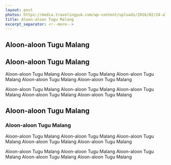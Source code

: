 ```yaml
---
layout: post
photos: https://media.travelingyuk.com/wp-content/uploads/2016/02/24-alun2-kota.jpg
title: Aloon-aloon Tugu Malang
excerpt_separator: <!--more-->
---
```

<section id="advanced-features">
	<div class="features-row">
	    <div class="container">
	        <div class="row">
	            <div class="col-12">
	                <amp-img class="advanced-feature-img-left wow fadeInRight" src="https://cdn.idntimes.com/content-images/community/2017/08/216185-tugu-balaikota-malang-b65f7e27028bdb901ebf81a900aef0f4_600x400.jpg" width="640" height="347" layout="responsive" alt=""></amp-img>
	                <div class="wow fadeInLeft">
	                    <h1>Aloon-aloon Tugu Malang</h1>
	                    <h2>Aloon-aloon Tugu Malang</h2>
	                    <p>Aloon-aloon Tugu Malang Aloon-aloon Tugu Malang Aloon-aloon Tugu Malang Aloon-aloon Tugu Malang Aloon-aloon Tugu Malang</p>
	                    <p>Aloon-aloon Tugu Malang Aloon-aloon Tugu Malang Aloon-aloon Tugu Malang Aloon-aloon Tugu Malang Aloon-aloon Tugu Malang</p>
	                </div>
	            </div>
	        </div>
	    </div>
	</div>
</section>
<!--more-->
<section id="advanced-features">
	<div class="features-row section-bg">
	    <div class="container">
	        <div class="row">
	            <div class="col-12">
	                <amp-img class="advanced-feature-img-right wow fadeInRight" src="https://media.travelingyuk.com/wp-content/uploads/2016/02/24-alun2-kota.jpg" width="640" height="347" layout="responsive" alt=""></amp-img>
	                <div class="wow fadeInLeft">
	                    <h2>Aloon-aloon Tugu Malang</h2>
	                    <h3>Aloon-aloon Tugu Malang</h3>
	                    <p>Aloon-aloon Tugu Malang Aloon-aloon Tugu Malang Aloon-aloon Tugu Malang Aloon-aloon Tugu Malang Aloon-aloon Tugu Malang</p>
	                    <p>Aloon-aloon Tugu Malang Aloon-aloon Tugu Malang Aloon-aloon Tugu Malang Aloon-aloon Tugu Malang Aloon-aloon Tugu Malang</p>
	                </div>
	            </div>
	        </div>
	    </div>
	</div>
</section>